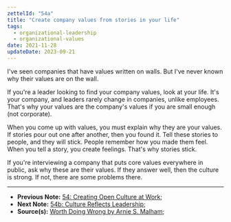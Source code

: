 ```yaml
---
zettelId: "54a"
title: "Create company values from stories in your life"
tags:
  - organizational-leadership
  - organizational-values
date: 2021-11-28
updateDate: 2023-09-21
---
```


I've seen companies that have values written on walls. But I've never known why their values are on the wall.

If you're a leader looking to find your company values, look at your life. It's your company, and leaders rarely change in companies, unlike employees. That's why your values are the company's values if you are small enough (not corporate).

When you come up with values, you must explain why they are your values. If stories pour out one after another, then you found it. Tell these stories to people, and they will stick. People remember how you made them feel. When you tell a story, you create feelings. That's why stories stick.

If you're interviewing a company that puts core values everywhere in public, ask why these are their values. If they answer well, then the culture is strong. If not, there are some problems there.

---

- **Previous Note:** [54: Creating Open Culture at Work](/notes/54/);
- **Next Note:** [54b: Culture Reflects Leadership](/notes/54b/);
- **Source(s):** [Worth Doing Wrong by Arnie S. Malham](/books/worth-doing-wrong-book-summary-review-and-notes/);
